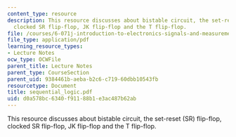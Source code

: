 ```yaml
---
content_type: resource
description: This resource discusses about bistable circuit, the set-reset (SR) flip-flop,
  clocked SR flip-flop, JK flip-flop and the T flip-flop.
file: /courses/6-071j-introduction-to-electronics-signals-and-measurement-spring-2006/d0a578bc6340f91188b1e3ac487b62ab_sequential_logic.pdf
file_type: application/pdf
learning_resource_types:
- Lecture Notes
ocw_type: OCWFile
parent_title: Lecture Notes
parent_type: CourseSection
parent_uid: 9384461b-aeba-b2c6-c719-60dbb10543fb
resourcetype: Document
title: sequential_logic.pdf
uid: d0a578bc-6340-f911-88b1-e3ac487b62ab
---
```

This resource discusses about bistable circuit, the set-reset (SR) flip-flop, clocked SR flip-flop, JK flip-flop and the T flip-flop.